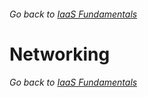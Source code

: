 ###### Go back to [IaaS Fundamentals](iaas-fundamentals.md#delivery-guide)

# Networking










###### Go back to [IaaS Fundamentals](iaas-fundamentals.md#delivery-guide)